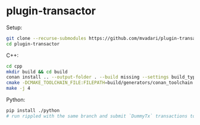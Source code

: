 # plugin-transactor


Setup:

```bash
git clone --recurse-submodules https://github.com/mvadari/plugin-transactor.git
cd plugin-transactor
```

C++:
```bash
cd cpp
mkdir build && cd build
conan install .. --output-folder . --build missing --settings build_type=Debug
cmake -DCMAKE_TOOLCHAIN_FILE:FILEPATH=build/generators/conan_toolchain.cmake -DCMAKE_BUILD_TYPE=Debug Dtests=Off .. 
make -j 4
```

Python:
```bash
pip install ./python
# run rippled with the same branch and submit `DummyTx` transactions to it
```